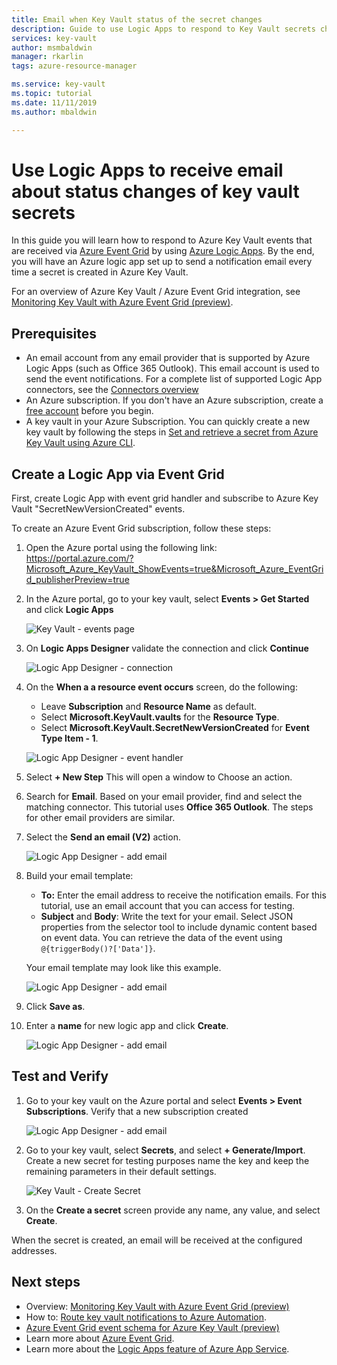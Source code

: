 ```yaml
---
title: Email when Key Vault status of the secret changes
description: Guide to use Logic Apps to respond to Key Vault secrets changes
services: key-vault
author: msmbaldwin
manager: rkarlin
tags: azure-resource-manager

ms.service: key-vault
ms.topic: tutorial
ms.date: 11/11/2019
ms.author: mbaldwin

---
```

# Use Logic Apps to receive email about status changes of key vault secrets

In this guide you will learn how to respond to Azure Key Vault events that are received via [Azure Event Grid](../event-grid/index.yml) by using [Azure Logic Apps](../logic-apps/index.yml). By the end, you will have an Azure logic app set up to send a notification email every time a secret is created in Azure Key Vault.

For an overview of Azure Key Vault / Azure Event Grid integration, see [Monitoring Key Vault with Azure Event Grid (preview)](event-grid-overview.md).

## Prerequisites

- An email account from any email provider that is supported by Azure Logic Apps (such as Office 365 Outlook). This email account is used to send the event notifications. For a complete list of supported Logic App connectors, see the [Connectors overview](/connectors)
- An Azure subscription. If you don't have an Azure subscription, create a [free account](https://azure.microsoft.com/free/?WT.mc_id=A261C142F) before you begin.
- A key vault in your Azure Subscription. You can quickly create a new key vault by following the steps in [Set and retrieve a secret from Azure Key Vault using Azure CLI](quick-create-cli.md).

## Create a Logic App via Event Grid

First, create Logic App with event grid handler and subscribe to Azure Key Vault "SecretNewVersionCreated" events.

To create an Azure Event Grid subscription, follow these steps:

1. Open the Azure portal using the following link: https://portal.azure.com/?Microsoft_Azure_KeyVault_ShowEvents=true&Microsoft_Azure_EventGrid_publisherPreview=true 
1. In the Azure portal, go to your key vault, select **Events > Get Started** and click **Logic Apps**

    
    ![Key Vault - events page](./media/eventgrid-logicapps-kvsubs.png)

1. On **Logic Apps Designer** validate the connection and click **Continue** 
 
    ![Logic App Designer - connection](./media/eventgrid-logicappdesigner1.png)

1. On the **When a a resource event occurs** screen, do the following:
    - Leave **Subscription** and **Resource Name** as default.
    - Select **Microsoft.KeyVault.vaults** for the **Resource Type**.
    - Select **Microsoft.KeyVault.SecretNewVersionCreated** for **Event Type Item - 1**.

    ![Logic App Designer - event handler](./media/eventgrid-logicappdesigner2.png)

1. Select **+ New Step** This will open a window to Choose an action.
1. Search for **Email**. Based on your email provider, find and select the matching connector. This tutorial uses **Office 365 Outlook**. The steps for other email providers are similar.
1. Select the **Send an email (V2)** action.

   ![Logic App Designer - add email](./media/eventgrid-logicappdesigner3.png)

1. Build your email template:
    - **To:** Enter the email address to receive the notification emails. For this tutorial, use an email account that you can access for testing.
    - **Subject** and **Body**: Write the text for your email. Select JSON properties from the selector tool to include dynamic content based on event data. You can retrieve the data of the event using `@{triggerBody()?['Data']}`.

    Your email template may look like this example.

    ![Logic App Designer - add email](./media/eventgrid-logicappdesigner4.png)

8. Click **Save as**.
9. Enter a **name** for new logic app and click **Create**.
    
    ![Logic App Designer - add email](./media/eventgrid-logicappdesigner5.png)

## Test and Verify

1.  Go to your key vault on the Azure portal and select **Events > Event Subscriptions**.  Verify that a new subscription created
    
    ![Logic App Designer - add email](./media/eventgrid-logicapps-kvnewsubs.png)

1.  Go to your key vault, select **Secrets**, and select **+ Generate/Import**. Create a new secret for testing purposes name the key and keep the remaining parameters in their default settings.

    ![Key Vault - Create Secret](./media/eventgrid-logicapps-kv-create-secret.png)

1. On the **Create a secret** screen provide any name, any value, and select **Create**.

When the secret is created, an email will be received at the configured addresses.

## Next steps

- Overview: [Monitoring Key Vault with Azure Event Grid (preview)](event-grid-overview.md)
- How to: [Route key vault notifications to Azure Automation](event-grid-tutorial.md).
- [Azure Event Grid event schema for Azure Key Vault (preview)](../event-grid/event-schema-key-vault.md)
- Learn more about [Azure Event Grid](../event-grid/index.yml).
- Learn more about the [Logic Apps feature of Azure App Service](../logic-apps/index.yml).
